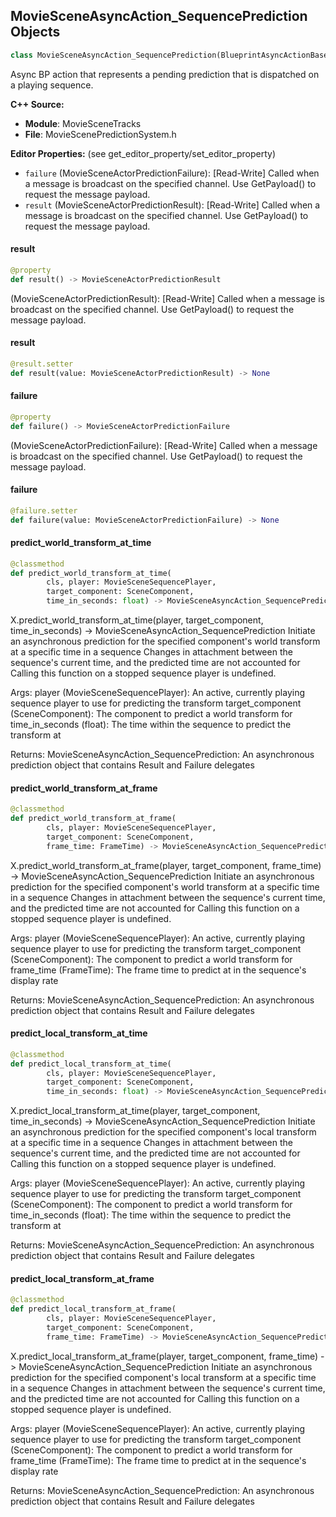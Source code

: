 ## MovieSceneAsyncAction_SequencePrediction Objects

```python
class MovieSceneAsyncAction_SequencePrediction(BlueprintAsyncActionBase)
```

Async BP action that represents a pending prediction that is dispatched on a playing sequence.

**C++ Source:**

- **Module**: MovieSceneTracks
- **File**: MovieScenePredictionSystem.h

**Editor Properties:** (see get_editor_property/set_editor_property)

- ``failure`` (MovieSceneActorPredictionFailure):  [Read-Write] Called when a message is broadcast on the specified channel. Use GetPayload() to request the message payload.
- ``result`` (MovieSceneActorPredictionResult):  [Read-Write] Called when a message is broadcast on the specified channel. Use GetPayload() to request the message payload.

<a id="unreal.MovieSceneAsyncAction_SequencePrediction.result"></a>

#### result

```python
@property
def result() -> MovieSceneActorPredictionResult
```

(MovieSceneActorPredictionResult):  [Read-Write] Called when a message is broadcast on the specified channel. Use GetPayload() to request the message payload.

<a id="unreal.MovieSceneAsyncAction_SequencePrediction.result"></a>

#### result

```python
@result.setter
def result(value: MovieSceneActorPredictionResult) -> None
```

<a id="unreal.MovieSceneAsyncAction_SequencePrediction.failure"></a>

#### failure

```python
@property
def failure() -> MovieSceneActorPredictionFailure
```

(MovieSceneActorPredictionFailure):  [Read-Write] Called when a message is broadcast on the specified channel. Use GetPayload() to request the message payload.

<a id="unreal.MovieSceneAsyncAction_SequencePrediction.failure"></a>

#### failure

```python
@failure.setter
def failure(value: MovieSceneActorPredictionFailure) -> None
```

<a id="unreal.MovieSceneAsyncAction_SequencePrediction.predict_world_transform_at_time"></a>

#### predict_world_transform_at_time

```python
@classmethod
def predict_world_transform_at_time(
        cls, player: MovieSceneSequencePlayer,
        target_component: SceneComponent,
        time_in_seconds: float) -> MovieSceneAsyncAction_SequencePrediction
```

X.predict_world_transform_at_time(player, target_component, time_in_seconds) -> MovieSceneAsyncAction_SequencePrediction
Initiate an asynchronous prediction for the specified component's world transform at a specific time in a sequence
Changes in attachment between the sequence's current time, and the predicted time are not accounted for
Calling this function on a stopped sequence player is undefined.

Args:
    player (MovieSceneSequencePlayer): An active, currently playing sequence player to use for predicting the transform
    target_component (SceneComponent): The component to predict a world transform for
    time_in_seconds (float): The time within the sequence to predict the transform at

Returns:
    MovieSceneAsyncAction_SequencePrediction: An asynchronous prediction object that contains Result and Failure delegates

<a id="unreal.MovieSceneAsyncAction_SequencePrediction.predict_world_transform_at_frame"></a>

#### predict_world_transform_at_frame

```python
@classmethod
def predict_world_transform_at_frame(
        cls, player: MovieSceneSequencePlayer,
        target_component: SceneComponent,
        frame_time: FrameTime) -> MovieSceneAsyncAction_SequencePrediction
```

X.predict_world_transform_at_frame(player, target_component, frame_time) -> MovieSceneAsyncAction_SequencePrediction
Initiate an asynchronous prediction for the specified component's world transform at a specific time in a sequence
Changes in attachment between the sequence's current time, and the predicted time are not accounted for
Calling this function on a stopped sequence player is undefined.

Args:
    player (MovieSceneSequencePlayer): An active, currently playing sequence player to use for predicting the transform
    target_component (SceneComponent): The component to predict a world transform for
    frame_time (FrameTime): The frame time to predict at in the sequence's display rate

Returns:
    MovieSceneAsyncAction_SequencePrediction: An asynchronous prediction object that contains Result and Failure delegates

<a id="unreal.MovieSceneAsyncAction_SequencePrediction.predict_local_transform_at_time"></a>

#### predict_local_transform_at_time

```python
@classmethod
def predict_local_transform_at_time(
        cls, player: MovieSceneSequencePlayer,
        target_component: SceneComponent,
        time_in_seconds: float) -> MovieSceneAsyncAction_SequencePrediction
```

X.predict_local_transform_at_time(player, target_component, time_in_seconds) -> MovieSceneAsyncAction_SequencePrediction
Initiate an asynchronous prediction for the specified component's local transform at a specific time in a sequence
Changes in attachment between the sequence's current time, and the predicted time are not accounted for
Calling this function on a stopped sequence player is undefined.

Args:
    player (MovieSceneSequencePlayer): An active, currently playing sequence player to use for predicting the transform
    target_component (SceneComponent): The component to predict a world transform for
    time_in_seconds (float): The time within the sequence to predict the transform at

Returns:
    MovieSceneAsyncAction_SequencePrediction: An asynchronous prediction object that contains Result and Failure delegates

<a id="unreal.MovieSceneAsyncAction_SequencePrediction.predict_local_transform_at_frame"></a>

#### predict_local_transform_at_frame

```python
@classmethod
def predict_local_transform_at_frame(
        cls, player: MovieSceneSequencePlayer,
        target_component: SceneComponent,
        frame_time: FrameTime) -> MovieSceneAsyncAction_SequencePrediction
```

X.predict_local_transform_at_frame(player, target_component, frame_time) -> MovieSceneAsyncAction_SequencePrediction
Initiate an asynchronous prediction for the specified component's local transform at a specific time in a sequence
Changes in attachment between the sequence's current time, and the predicted time are not accounted for
Calling this function on a stopped sequence player is undefined.

Args:
    player (MovieSceneSequencePlayer): An active, currently playing sequence player to use for predicting the transform
    target_component (SceneComponent): The component to predict a world transform for
    frame_time (FrameTime): The frame time to predict at in the sequence's display rate

Returns:
    MovieSceneAsyncAction_SequencePrediction: An asynchronous prediction object that contains Result and Failure delegates

<a id="unreal.MovieScene3DConstraintTrack"></a>